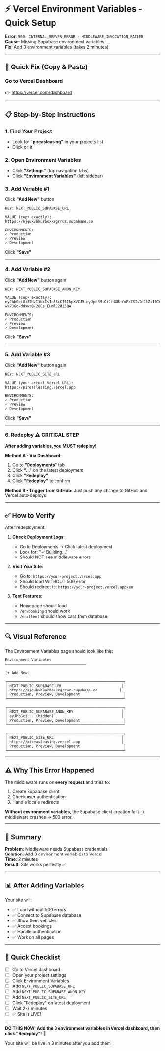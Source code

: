 # ⚡ Vercel Environment Variables - Quick Setup

**Error**: `500: INTERNAL_SERVER_ERROR - MIDDLEWARE_INVOCATION_FAILED`  
**Cause**: Missing Supabase environment variables  
**Fix**: Add 3 environment variables (takes 2 minutes)

---

## 🎯 **Quick Fix (Copy & Paste)**

### **Go to Vercel Dashboard**
👉 https://vercel.com/dashboard

---

## 📋 **Step-by-Step Instructions**

### **1. Find Your Project**
- Look for **"pireasleasing"** in your projects list
- Click on it

### **2. Open Environment Variables**
- Click **"Settings"** (top navigation tabs)
- Click **"Environment Variables"** (left sidebar)

### **3. Add Variable #1**

Click **"Add New"** button

```
KEY: NEXT_PUBLIC_SUPABASE_URL

VALUE (copy exactly):
https://hjgukvbkurboxkrgrruz.supabase.co

ENVIRONMENTS:
✓ Production
✓ Preview
✓ Development
```

Click **"Save"**

---

### **4. Add Variable #2**

Click **"Add New"** button again

```
KEY: NEXT_PUBLIC_SUPABASE_ANON_KEY

VALUE (copy exactly):
eyJhbGciOiJIUzI1NiIsInR5cCI6IkpXVCJ9.eyJpc3MiOiJzdXBhYmFzZSIsInJlZiI6ImhqZ3VrdmJrdXJib3hrcmdycnV6Iiwicm9sZSI6ImFub24iLCJpYXQiOjE3NjA1NjUzNDYsImV4cCI6MjA3NjE0MTM0Nn0.chylpB7Vc9Nl-wk7JGq-ddxwtQ-28Cs_EHmlJ2dZ3QA

ENVIRONMENTS:
✓ Production
✓ Preview
✓ Development
```

Click **"Save"**

---

### **5. Add Variable #3**

Click **"Add New"** button again

```
KEY: NEXT_PUBLIC_SITE_URL

VALUE (your actual Vercel URL):
https://pireasleasing.vercel.app

ENVIRONMENTS:
✓ Production
✓ Preview
✓ Development
```

Click **"Save"**

---

### **6. Redeploy** ⚠️ **CRITICAL STEP**

**After adding variables, you MUST redeploy!**

**Method A - Via Dashboard:**
1. Go to **"Deployments"** tab
2. Click **"..."** on the latest deployment
3. Click **"Redeploy"**
4. Click **"Redeploy"** to confirm

**Method B - Trigger from GitHub:**
Just push any change to GitHub and Vercel auto-deploys

---

## ✅ **How to Verify**

After redeployment:

1. **Check Deployment Logs**:
   - Go to Deployments → Click latest deployment
   - Look for: "✓ Building..."
   - Should NOT see middleware errors

2. **Visit Your Site**:
   - Go to: `https://your-project.vercel.app`
   - Should load WITHOUT 500 error
   - Should redirect to: `https://your-project.vercel.app/en`

3. **Test Features**:
   - Homepage should load
   - `/en/booking` should work
   - `/en/fleet` should show cars from database

---

## 🔍 **Visual Reference**

The Environment Variables page should look like this:

```
Environment Variables
━━━━━━━━━━━━━━━━━━━━━━━━━━━━━━━━━━━━━

[+ Add New]

┌─────────────────────────────────────────────────────┐
│ NEXT_PUBLIC_SUPABASE_URL                           │
│ https://hjgukvbkurboxkrgrruz.supabase.co          │
│ Production, Preview, Development                    │
└─────────────────────────────────────────────────────┘

┌─────────────────────────────────────────────────────┐
│ NEXT_PUBLIC_SUPABASE_ANON_KEY                      │
│ eyJhbGci... (hidden)                               │
│ Production, Preview, Development                    │
└─────────────────────────────────────────────────────┘

┌─────────────────────────────────────────────────────┐
│ NEXT_PUBLIC_SITE_URL                               │
│ https://pireasleasing.vercel.app                   │
│ Production, Preview, Development                    │
└─────────────────────────────────────────────────────┘
```

---

## ⚠️ **Why This Error Happened**

The middleware runs on **every request** and tries to:

1. Create Supabase client
2. Check user authentication
3. Handle locale redirects

**Without environment variables**, the Supabase client creation fails → middleware crashes → 500 error.

---

## 🎯 **Summary**

**Problem**: Middleware needs Supabase credentials  
**Solution**: Add 3 environment variables to Vercel  
**Time**: 2 minutes  
**Result**: Site works perfectly ✅

---

## 📊 **After Adding Variables**

Your site will:
- ✅ Load without 500 errors
- ✅ Connect to Supabase database
- ✅ Show fleet vehicles
- ✅ Accept bookings
- ✅ Handle authentication
- ✅ Work on all pages

---

## 🚀 **Quick Checklist**

- [ ] Go to Vercel dashboard
- [ ] Open your project settings
- [ ] Click Environment Variables
- [ ] Add `NEXT_PUBLIC_SUPABASE_URL`
- [ ] Add `NEXT_PUBLIC_SUPABASE_ANON_KEY`
- [ ] Add `NEXT_PUBLIC_SITE_URL`
- [ ] Click "Redeploy" on latest deployment
- [ ] Wait 2-3 minutes
- [ ] ✅ Site is LIVE!

---

**DO THIS NOW: Add the 3 environment variables in Vercel dashboard, then click "Redeploy"!** 🚀

Your site will be live in 3 minutes after you add them!


